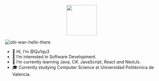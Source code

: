 <div id="header" align="center">
  <img src="[https://media.giphy.com/media/M9gbBd9nbDrOTu1Mqx/giphy.gif](https://media.giphy.com/media/h408T6Y5GfmXBKW62l/giphy.gif)" width="100"/>
</div>

![obi-wan-hello-there](https://user-images.githubusercontent.com/57369001/172705035-09b39575-b917-448a-8895-af2c4a8ca0a3.gif)

- 👋 Hi, I’m @Qu1qu3
- 👀 I’m interested in Software Development.
- 🌱 I’m currently learning Java, C#, JavaScript, React and NextJs.
- 🎓 Currently studying Computer Science at Universidad Politécnica de Valencia.
<!---
Qu1qu3/Qu1qu3 is a ✨ special ✨ repository because its `README.md` (this file) appears on your GitHub profile.
You can click the Preview link to take a look at your changes.
--->
